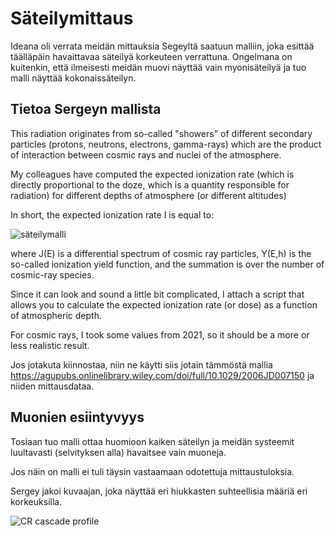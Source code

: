 # Säteilymittaus

Ideana oli verrata meidän mittauksia Segeyltä saatuun malliin, joka esittää täälläpäin havaittavaa säteilyä korkeuteen verrattuna. Ongelmana on kuitenkin, että ilmeisesti meidän muovi näyttää vain myonisäteilyä ja tuo malli näyttää kokonaissäteilyn. 

## Tietoa Sergeyn mallista

This radiation originates from so-called "showers" of different secondary particles (protons, neutrons, electrons, gamma-rays) which are the product of interaction between cosmic rays and nuclei of the atmosphere.

My colleagues have computed the expected ionization rate (which is directly proportional to the doze, which is a quantity responsible for radiation) for different depths of atmosphere (or different altitudes)

In short, the expected ionization rate I is equal to:

![säteilymalli](https://github.com/pyrybjork/Deus-Radiorum/assets/63731201/e3658713-7575-41c4-8520-17b20c287783)

where J(E) is a differential spectrum of cosmic ray particles, Y(E,h) is the so-called ionization yield function, and the summation is over the number of cosmic-ray species.

Since it can look and sound a little bit complicated, I attach a script that allows you to calculate the expected ionization rate (or dose) as a function of atmospheric depth.

For cosmic rays, I took some values from 2021, so it should be a more or less realistic result.

Jos jotakuta kiinnostaa, niin ne käytti siis jotain tämmöstä mallia https://agupubs.onlinelibrary.wiley.com/doi/full/10.1029/2006JD007150 ja niiden mittausdataa.

## Muonien esiintyvyys

Tosiaan tuo malli ottaa huomioon kaiken säteilyn ja meidän systeemit luultavasti (selvityksen alla) havaitsee vain muoneja. 

Jos näin on malli ei tuli täysin vastaamaan odotettuja mittaustuloksia.

Sergey jakoi kuvaajan, joka näyttää eri hiukkasten suhteellisia määriä eri korkeuksilla.

![CR cascade profile](https://github.com/pyrybjork/Deus-Radiorum/assets/63731201/8f6b2b41-2d10-4280-9c25-09458a1371bd)
